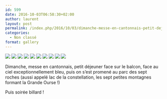 ```yaml
---
id: 599
date: 2016-10-03T06:58:30+02:00
author: laurent
layout: post
permalink: /index.php/2016/10/03/dimanche-messe-en-cantonnais-petit-dejeuner-face/
categories:
  - Non classé
format: gallery
---
```

<img src="/images/2016/10/tumblr_oegm1i0pva1uuvt0bo2_1280.jpg" />
<img src="/images/2016/10/tumblr_oegm1i0pva1uuvt0bo3_1280.jpg" />
<img src="/images/2016/10/tumblr_oegm1i0pva1uuvt0bo4_1280.jpg" />
<img src="/images/2016/10/tumblr_oegm1i0pva1uuvt0bo5_1280.jpg" />
<img src="/images/2016/10/tumblr_oegm1i0pva1uuvt0bo1_1280.jpg" />
<img src="/images/2016/10/tumblr_oegm1i0pva1uuvt0bo6_1280.jpg" />
<img src="/images/2016/10/tumblr_oegm1i0pva1uuvt0bo7_1280.jpg" />
<img src="/images/2016/10/tumblr_oegm1i0pva1uuvt0bo9_1280.jpg" />
<img src="/images/2016/10/tumblr_oegm1i0pva1uuvt0bo8_1280.jpg" />
<img src="/images/2016/10/tumblr_oegm1i0pva1uuvt0bo10_1280.jpg" />

Dimanche, messe en cantonnais, petit déjeuner face sur le balcon, face au ciel exceptionnellement bleu, puis on s’est promené au parc des sept roches (aussi appelé lac de la constellation, les sept petites montagnes formant la Grande Ourse !)

Puis soirée billard !